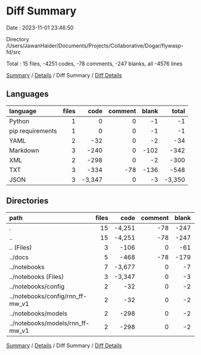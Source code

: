 # Diff Summary

Date : 2023-11-01 23:46:50

Directory /Users/JawanHaider/Documents/Projects/Collaborative/Dogar/flywasp-fd/src

Total : 15 files,  -4251 codes, -78 comments, -247 blanks, all -4576 lines

[Summary](results.md) / [Details](details.md) / Diff Summary / [Diff Details](diff-details.md)

## Languages
| language | files | code | comment | blank | total |
| :--- | ---: | ---: | ---: | ---: | ---: |
| Python | 1 | 0 | 0 | -1 | -1 |
| pip requirements | 1 | 0 | 0 | -1 | -1 |
| YAML | 2 | -32 | 0 | -2 | -34 |
| Markdown | 3 | -240 | 0 | -102 | -342 |
| XML | 2 | -298 | 0 | -2 | -300 |
| TXT | 3 | -334 | -78 | -136 | -548 |
| JSON | 3 | -3,347 | 0 | -3 | -3,350 |

## Directories
| path | files | code | comment | blank | total |
| :--- | ---: | ---: | ---: | ---: | ---: |
| . | 15 | -4,251 | -78 | -247 | -4,576 |
| .. | 15 | -4,251 | -78 | -247 | -4,576 |
| .. (Files) | 3 | -106 | 0 | -61 | -167 |
| ../docs | 5 | -468 | -78 | -179 | -725 |
| ../notebooks | 7 | -3,677 | 0 | -7 | -3,684 |
| ../notebooks (Files) | 3 | -3,347 | 0 | -3 | -3,350 |
| ../notebooks/config | 2 | -32 | 0 | -2 | -34 |
| ../notebooks/config/rnn_ff-mw_v1 | 2 | -32 | 0 | -2 | -34 |
| ../notebooks/models | 2 | -298 | 0 | -2 | -300 |
| ../notebooks/models/rnn_ff-mw_v1 | 2 | -298 | 0 | -2 | -300 |

[Summary](results.md) / [Details](details.md) / Diff Summary / [Diff Details](diff-details.md)